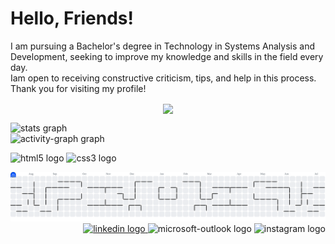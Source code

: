 ###
<h1 align="left">Hello, Friends!</h1>

<p align="left">
  I am pursuing a Bachelor's degree in Technology in Systems Analysis and Development, seeking to improve my knowledge and skills in the field every day.
  <br> Iam open to receiving constructive criticism, tips, and help in this process.
  <br> Thank you for visiting my profile!</p>

<p align="center">
  <img align="center"  src="https://media1.tenor.com/m/afm-g9k-fekAAAAC/pc.gif" height="50" float="right"/>
</p> 

<div align="left">
  <img src="https://github-readme-stats.vercel.app/api?username=elizaaster&hide_title=true&hide_rank=false&show_icons=true&include_all_commits=true&count_private=true&disable_animations=false&theme=highcontrast&locale=en&hide_border=false&order=1" height="150" alt="stats graph"  />
</div>


<div align="left">
  <img src="https://github-readme-activity-graph.vercel.app/graph?username=elizaaster&radius=10&theme=redical&area=true&order=5&point=00FFFF&bg_color=000000&line=FFFFFF&hide_title=true" height="150" alt="activity-graph graph"  />
</div>


<p align="left">
   <img src="https://cdn.jsdelivr.net/gh/devicons/devicon/icons/html5/html5-original.svg" height="25" alt="html5 logo"  />
   <img src="https://cdn.jsdelivr.net/gh/devicons/devicon/icons/css3/css3-original.svg" height="25" alt="css3 logo"  />
</p>


<picture>
  <source media="(prefers-color-scheme: dark)" srcset="https://raw.githubusercontent.com/elizaaster/elizaaster/output/pacman-contribution-graph-dark.svg">
  <source media="(prefers-color-scheme: light)" srcset="https://raw.githubusercontent.com/elizaaster/elizaaster/output/pacman-contribution-graph.svg">
  <img alt="pacman contribution graph" src="https://raw.githubusercontent.com/elizaaster/elizaaster/output/pacman-contribution-graph.svg">
</picture>

<div align="right">
  <a href="https://www.linkedin.com/in/elizaaster/" target="_blank">
    <img src="https://img.shields.io/static/v1?message=LinkedIn&logo=linkedin&label=&color=000&logoColor=white&labelColor=&style=for-the-badge" height="25" alt="linkedin logo"  />
  </a>
  <img src="https://img.shields.io/static/v1?message=Outlook&logo=microsoft-outlook&label=&color=000&logoColor=white&labelColor=&style=for-the-badge" height="25" alt="microsoft-outlook logo"  />
  <img src="https://img.shields.io/static/v1?message=Instagram&logo=instagram&label=&color=000&logoColor=white&labelColor=&style=for-the-badge" height="25" alt="instagram logo"  />
</div>


###

<!--
**ElizaAster/ElizaAster** is a ✨ _special_ ✨ repository because its `README.md` (this file) appears on your GitHub profile.

Here are some ideas to get you started:

- 🔭 I’m currently working on ...
- 🌱 I’m currently learning ...
- 👯 I’m looking to collaborate on ...
- 🤔 I’m looking for help with ...
- 💬 Ask me about ...
- 📫 How to reach me: ...
- 😄 Pronouns: ...
- ⚡ Fun fact: ...
-->
